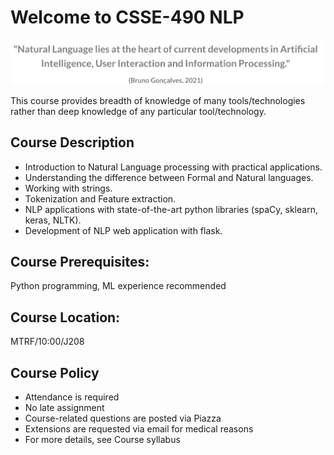 # Welcome to CSSE-490 NLP

![](_static/quote.png)

This course provides breadth of knowledge of many tools/technologies rather than deep knowledge of any particular tool/technology.

## Course Description

- Introduction to Natural Language processing with practical applications. 
- Understanding the difference between Formal and Natural languages. 
- Working with strings. 
- Tokenization and Feature extraction. 
- NLP applications with state-of-the-art python libraries (spaCy, sklearn, keras, NLTK). 
- Development of NLP web application with flask. 

## Course Prerequisites:
Python programming, ML experience recommended

## Course Location:
MTRF/10:00/J208

## Course Policy

- Attendance is required
- No late assignment
- Course-related questions are posted via Piazza
- Extensions are requested via email for medical reasons
- For more details, see Course syllabus




